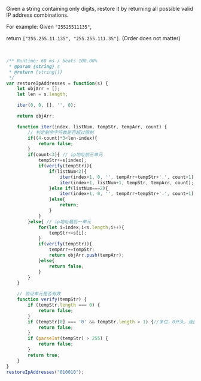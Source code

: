 Given a string containing only digits, restore it by returning all possible valid IP address combinations.

For example:
Given `"25525511135"`,

return `["255.255.11.135", "255.255.111.35"]`. (Order does not matter)



​

```javascript
/** Runtime: 68 ms / beats 100.00%
 * @param {string} s
 * @return {string[]}
 */
var restoreIpAddresses = function(s) {
	let objArr = [];
	let len = s.length;

	iter(0, 0, [], '', 0);

	return objArr;

	function iter(index, listNum, tempStr, tempArr, count) {
		// 判定剩余字符数是否超过限制
		if((4-count)*3<len-index){
			return false;
		}
		if(count<3){ // ip地址前三单元
			tempStr+=s[index];
			if(verify(tempStr)){
				if(listNum<2){
					iter(index+1, 0, '', tempArr+tempStr+'.', count+1);
					iter(index+1, listNum+1, tempStr, tempArr, count);
				}else if(listNum===2){
					iter(index+1, 0, '', tempArr+tempStr+'.', count+1);
				}else{
					return;
				}
			}
		}else{ // ip地址最后一单元
			for(let i=index;i<s.length;i++){
				tempStr+=s[i];
			}
			if(verify(tempStr)){
				tempArr+=tempStr;
				return objArr.push(tempArr);
			}else{
				return false;
			}
		}
	}

	// 验证单元是否有效
	function verify(tempStr) {
		if (tempStr.length === 0) {
			return false;
		}
		if (tempStr[0] === '0' && tempStr.length > 1) {//多位，0开头，返回false
			return false;
		}
		if (parseInt(tempStr) > 255) {
			return false;
		}
		return true;
	}
}
restoreIpAddresses("010010");
```



